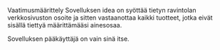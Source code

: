 Vaatimusmäärittely
Sovelluksen idea on syöttää tietyn ravintolan verkkosivuston osoite ja sitten vastaanottaa kaikki tuotteet, jotka eivät sisällä tiettyä määrittämääsi ainesosaa.

Sovelluksen pääkäyttäjä on vain sinä itse.
